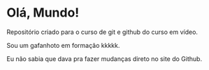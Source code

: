 # Olá, Mundo!
 Repositório criado para o curso de git e github do curso em vídeo.
 
 Sou um gafanhoto em formação kkkkk.
 
 Eu não sabia que dava pra fazer mudanças direto no site do Github.
